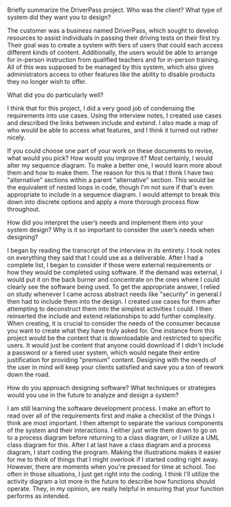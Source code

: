 Briefly summarize the DriverPass project. Who was the client? What type of system did they want you to design?

The customer was a business named DriverPass, which sought to develop resources to assist individuals in passing their driving tests on their first try. 
Their goal was to create a system with tiers of users that could each access different kinds of content.
Additionally, the users would be able to arrange for in-person instruction from qualified teachers and for in-person training. 
All of this was supposed to be managed by this system, which also gives administrators access to other features like the ability to disable products they no longer wish to offer.

What did you do particularly well?

I think that for this project, I did a very good job of condensing the requirements into use cases. Using the interview notes, 
I created use cases and described the links between include and extend. I also made a map of who would be able to access what features, and I think it turned out rather nicely.

If you could choose one part of your work on these documents to revise, what would you pick? How would you improve it?
Most certainly, I would alter my sequence diagram. To make a better one, I would learn more about them and how to make them. 
The reason for this is that I think I have two "alternative" sections within a parent "alternative" section. 
This would be the equivalent of nested loops in code, though I'm not sure if that's even appropriate to include in a sequence diagram. 
I would attempt to break this down into discrete options and apply a more thorough process flow throughout.

How did you interpret the user’s needs and implement them into your system design? Why is it so important to consider the user’s needs when designing?

I began by reading the transcript of the interview in its entirety. I took notes on everything they said that I could use as a deliverable. After 
I had a complete list, I began to consider if those were external requirements or how they would be completed using software. If the demand was external,
I would put it on the back burner and concentrate on the ones where I could clearly see the software being used.
To get the appropriate answer, I relied on study whenever I came across abstract needs like "security" in general.I then had to include them into the design.
I created use cases for them after attempting to deconstruct them into the simplest activities I could. I then reinserted the include and extend relationships to add further complexity. 
When creating, it is crucial to consider the needs of the consumer because you want to create what they have truly asked for.
One instance from this project would be the content that is downloadable and restricted to specific users. 
It would just be content that anyone could download if I didn't include a password or a tiered user system, which would negate their entire justification for providing "premium" content. 
Designing with the needs of the user in mind will keep your clients satisfied and save you a ton of rework down the road.

How do you approach designing software? What techniques or strategies would you use in the future to analyze and design a system?

I am still learning the software development process. I make an effort to read over all of the requirements first and make a checklist of the things I think are most important. 
I then attempt to separate the various components of the system and their interactions. I either just write them down to go on to a process diagram before returning to a class diagram,
or I utilize a UML class diagram for this. After I at last have a class diagram and a process diagram, I start coding the program.
Making the illustrations makes it easier for me to think of things that I might overlook if I started coding right away. However, there are moments when you're pressed for time at school. 
Too often in those situations, I just get right into the coding. I think I'll utilize the activity diagram a lot more in the future to describe how functions should operate. 
They, in my opinion, are really helpful in ensuring that your function performs as intended.
